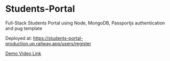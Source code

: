 # Students-Portal
Full-Stack Students Portal using Node, MongoDB, Passportjs authentication and pug template

Deployed at: https://students-portal-production.up.railway.app/users/register

[Demo Video Link](https://www.linkedin.com/posts/darshil-lalchandani-191443171_nodejs-mongodb-passportjs-activity-6771119758298406912-8JWE?utm_source=share&utm_medium=member_desktop)

